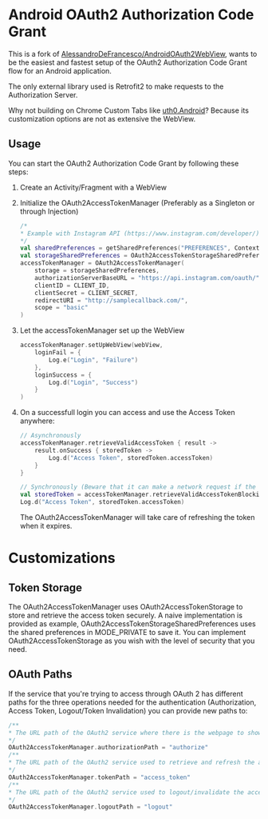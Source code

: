 # Android OAuth2 Authorization Code Grant

This is a fork of [AlessandroDeFrancesco/AndroidOAuth2WebView](https://github.com/AlessandroDeFrancesco/AndroidOAuth2WebView), wants to be the easiest and fastest setup of the OAuth2 Authorization Code Grant flow for an Android application.

The only external library used is Retrofit2 to make requests to the Authorization Server.

Why not building on Chrome Custom Tabs like [uth0.Android](https://github.com/auth0/Auth0.Android)? Because its customization options are not as extensive the WebView.

## Usage

You can start the OAuth2 Authorization Code Grant by following these steps:

1. Create an Activity/Fragment with a WebView
2. Initialize the OAuth2AccessTokenManager (Preferably as a Singleton or through Injection)
    ```kotlin
    /*
    * Example with Instagram API (https://www.instagram.com/developer/)
    */
    val sharedPreferences = getSharedPreferences("PREFERENCES", Context.MODE_PRIVATE)
    val storageSharedPreferences = OAuth2AccessTokenStorageSharedPreferences(sharedPreferences)
    accessTokenManager = OAuth2AccessTokenManager(
        storage = storageSharedPreferences,
        authorizationServerBaseURL = "https://api.instagram.com/oauth/",
        clientID = CLIENT_ID,
        clientSecret = CLIENT_SECRET,
        redirectURI = "http://samplecallback.com/",
        scope = "basic"
    )
    ```
3. Let the accessTokenManager set up the WebView
    ```kotlin
    accessTokenManager.setUpWebView(webView,
        loginFail = {
            Log.e("Login", "Failure")
        },
        loginSuccess = {
            Log.d("Login", "Success")
        }
    )
    ```
4. On a successfull login you can access and use the Access Token anywhere:
    ```kotlin
    // Asynchronously
    accessTokenManager.retrieveValidAccessToken { result ->
        result.onSuccess { storedToken ->
            Log.d("Access Token", storedToken.accessToken)
        }
    }
    ```

    ```kotlin
    // Synchronously (Beware that it can make a network request if the token is expired and can crash the app if it is made in the UI Thread)
    val storedToken = accessTokenManager.retrieveValidAccessTokenBlocking()
    Log.d("Access Token", storedToken.accessToken)
    ```
    The OAuth2AccessTokenManager will take care of refreshing the token when it expires.

# Customizations

## Token Storage

The OAuth2AccessTokenManager uses OAuth2AccessTokenStorage to store and retrieve the access token securely. A naive implementation is provided as example, OAuth2AccessTokenStorageSharedPreferences uses the shared preferences in MODE_PRIVATE to save it. You can implement OAuth2AccessTokenStorage as you wish with the level of security that you need.

## OAuth Paths

If the service that you're trying to access through OAuth 2 has different paths for the three operations needed for the authentication (Authorization, Access Token, Logout/Token Invalidation) you can provide new paths to:

```kotlin
/**
* The URL path of the OAuth2 service where there is the webpage to show to user
*/
OAuth2AccessTokenManager.authorizationPath = "authorize"
/**
* The URL path of the OAuth2 service used to retrieve and refresh the access token
*/
OAuth2AccessTokenManager.tokenPath = "access_token"
/**
* The URL path of the OAuth2 service used to logout/invalidate the access token
*/
OAuth2AccessTokenManager.logoutPath = "logout"
```

